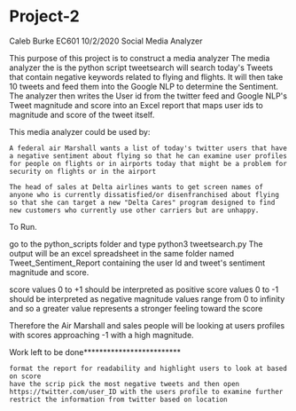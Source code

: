 # Project-2


Caleb Burke EC601 10/2/2020 Social Media Analyzer

This purpose of this project is to construct a media analyzer The media analyzer the is the python script tweetsearch will search today's Tweets that contain negative keywords related to flying and flights. It will then take 10 tweets and feed them into the Google NLP to determine the Sentiment. The analyzer then writes the User id from the twitter feed and Google NLP's Tweet magnitude and score into an Excel report that maps user ids to magnitude and score of the tweet itself.

This media analyzer could be used by:

    A federal air Marshall wants a list of today's twitter users that have a negative sentiment about flying so that he can examine user profiles for people on flights or in airports today that might be a problem for security on flights or in the airport

    The head of sales at Delta airlines wants to get screen names of anyone who is currently dissatisfied/or disenfranchised about flying so that she can target a new "Delta Cares" program designed to find new customers who currently use other carriers but are unhappy.

To Run.

go to the python_scripts folder and type python3 tweetsearch.py The output will be an excel spreadsheet in the same folder named Tweet_Sentiment_Report containing the user Id and tweet's sentiment magnitude and score.

score values 0 to +1 should be interpreted as positive score values 0 to -1 should be interpreted as negative magnitude values range from 0 to infinity and so a greater value represents a stronger feeling toward the score

Therefore the Air Marshall and sales people will be looking at users profiles with scores approaching -1 with a high magnitude.

Work left to be done*************************

    format the report for readability and highlight users to look at based on score
    have the scrip pick the most negative tweets and then open https://twitter.com/user_ID with the users profile to examine further
    restrict the information from twitter based on location

